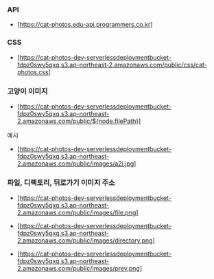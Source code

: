 ### **API**

- [https://cat-photos.edu-api.programmers.co.kr]



### **CSS**

- [https://cat-photos-dev-serverlessdeploymentbucket-fdpz0swy5qxq.s3.ap-northeast-2.amazonaws.com/public/css/cat-photos.css]



### **고양이 이미지**

- [https://cat-photos-dev-serverlessdeploymentbucket-fdpz0swy5qxq.s3.ap-northeast-2.amazonaws.com/public/${node.filePath}]


예시

- [https://cat-photos-dev-serverlessdeploymentbucket-fdpz0swy5qxq.s3.ap-northeast-2.amazonaws.com/public/images/a2i.jpg]



### **파일, 디렉토리, 뒤로가기 이미지 주소**

- [https://cat-photos-dev-serverlessdeploymentbucket-fdpz0swy5qxq.s3.ap-northeast-2.amazonaws.com/public/images/file.png]

- [https://cat-photos-dev-serverlessdeploymentbucket-fdpz0swy5qxq.s3.ap-northeast-2.amazonaws.com/public/images/directory.png]

- [https://cat-photos-dev-serverlessdeploymentbucket-fdpz0swy5qxq.s3.ap-northeast-2.amazonaws.com/public/images/prev.png]